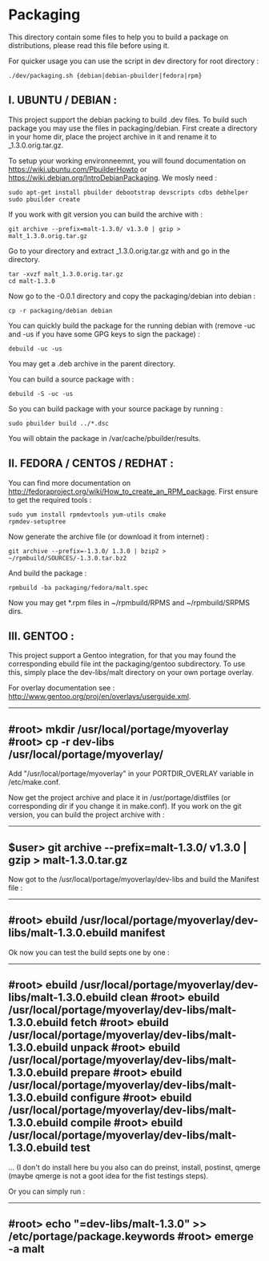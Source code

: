 Packaging
=========

This directory contain some files to help you to build a package on distributions, please read this file before using it.

For quicker usage you can use the script in dev directory for root directory :

	./dev/packaging.sh {debian|debian-pbuilder|fedora|rpm}

I. UBUNTU / DEBIAN :
--------------------

This project support the debian packing to build .dev files. To build such package you may use the files in packaging/debian.
First create a directory in your home dir, place the project archive in it and rename it to _1.3.0.orig.tar.gz.

To setup your working environneemnt, you will found documentation on 
https://wiki.ubuntu.com/PbuilderHowto or https://wiki.debian.org/IntroDebianPackaging. We mosly need :

	sudo apt-get install pbuilder debootstrap devscripts cdbs debhelper
	sudo pbuilder create

If you work with git version you can build the archive with :

	git archive --prefix=malt-1.3.0/ v1.3.0 | gzip > malt_1.3.0.orig.tar.gz

Go to your directory and extract _1.3.0.orig.tar.gz with and go in the directory.

	tar -xvzf malt_1.3.0.orig.tar.gz
	cd malt-1.3.0

Now go to the -0.0.1 directory and copy the packaging/debian into debian :

	cp -r packaging/debian debian

You can quickly build the package for the running debian with (remove -uc and -us if you have some GPG keys to sign the package) :

	debuild -uc -us

You may get a .deb archive in the parent directory.

You can build a source package with :

	debuild -S -uc -us

So you can build package with your source package by running :

	sudo pbuilder build ../*.dsc

You will obtain the package in /var/cache/pbuilder/results.



II. FEDORA / CENTOS / REDHAT :
------------------------------

You can find more documentation on http://fedoraproject.org/wiki/How_to_create_an_RPM_package.
First ensure to get the required tools :

	sudo yum install rpmdevtools yum-utils cmake 
	rpmdev-setuptree

Now generate the archive file (or download it from internet) :

	git archive --prefix=-1.3.0/ 1.3.0 | bzip2 > ~/rpmbuild/SOURCES/-1.3.0.tar.bz2

And build the package :

	rpmbuild -ba packaging/fedora/malt.spec

Now you may get *.rpm files in ~/rpmbuild/RPMS and ~/rpmbuild/SRPMS dirs.

III. GENTOO :
-------------

This project support a Gentoo integration, for that you may found the corresponding ebuild file int the packaging/gentoo 
subdirectory. To use this, simply place the dev-libs/malt directory on your own portage overlay.

For overlay documentation see : http://www.gentoo.org/proj/en/overlays/userguide.xml.

--------------------------------------------------------------------
#root> mkdir /usr/local/portage/myoverlay
#root> cp -r dev-libs /usr/local/portage/myoverlay/
--------------------------------------------------------------------

Add "/usr/local/portage/myoverlay" in your PORTDIR_OVERLAY variable in /etc/make.conf.

Now get the project archive and place it in /usr/portage/distfiles (or corresponding dir if you change it in make.conf). If 
you work on the git version, you can build the project archive with :

--------------------------------------------------------------------
$user> git archive --prefix=malt-1.3.0/ v1.3.0 | gzip > malt-1.3.0.tar.gz
--------------------------------------------------------------------

Now got to the /usr/local/portage/myoverlay/dev-libs and build the Manifest file :

--------------------------------------------------------------------
#root> ebuild /usr/local/portage/myoverlay/dev-libs/malt-1.3.0.ebuild manifest
--------------------------------------------------------------------

Ok now you can test the build septs one by one :

--------------------------------------------------------------------
#root> ebuild /usr/local/portage/myoverlay/dev-libs/malt-1.3.0.ebuild clean
#root> ebuild /usr/local/portage/myoverlay/dev-libs/malt-1.3.0.ebuild fetch
#root> ebuild /usr/local/portage/myoverlay/dev-libs/malt-1.3.0.ebuild unpack
#root> ebuild /usr/local/portage/myoverlay/dev-libs/malt-1.3.0.ebuild prepare
#root> ebuild /usr/local/portage/myoverlay/dev-libs/malt-1.3.0.ebuild configure
#root> ebuild /usr/local/portage/myoverlay/dev-libs/malt-1.3.0.ebuild compile
#root> ebuild /usr/local/portage/myoverlay/dev-libs/malt-1.3.0.ebuild test
--------------------------------------------------------------------

... (I don't do install here bu you also can do preinst, install, postinst, qmerge (maybe qmerge is not a goot idea for the 
fist testings steps).

Or you can simply run :

--------------------------------------------------------------------
#root> echo "=dev-libs/malt-1.3.0" >> /etc/portage/package.keywords
#root> emerge -a malt
--------------------------------------------------------------------
